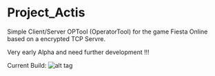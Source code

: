 # Project_Actis

Simple Client/Server OPTool (OperatorTool) for the game Fiesta Online based on a encrypted TCP Servre.

Very early Alpha and need further development !!!

Current Build: ![alt tag](https://api.travis-ci.org/Canic/Project_Actis.svg?branch=master)
